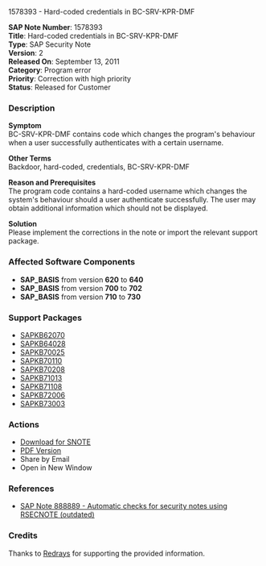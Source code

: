 1578393 - Hard-coded credentials in BC-SRV-KPR-DMF

**SAP Note Number**: 1578393  
**Title**: Hard-coded credentials in BC-SRV-KPR-DMF  
**Type**: SAP Security Note  
**Version**: 2  
**Released On**: September 13, 2011  
**Category**: Program error  
**Priority**: Correction with high priority  
**Status**: Released for Customer  

### Description

**Symptom**  
BC-SRV-KPR-DMF contains code which changes the program's behaviour when a user successfully authenticates with a certain username.

**Other Terms**  
Backdoor, hard-coded, credentials, BC-SRV-KPR-DMF

**Reason and Prerequisites**  
The program code contains a hard-coded username which changes the system's behaviour should a user authenticate successfully. The user may obtain additional information which should not be displayed.

**Solution**  
Please implement the corrections in the note or import the relevant support package.

### Affected Software Components

- **SAP_BASIS** from version **620** to **640**
- **SAP_BASIS** from version **700** to **702**
- **SAP_BASIS** from version **710** to **730**

### Support Packages

- [SAPKB62070](https://me.sap.com/supportpackage/SAPKB62070)
- [SAPKB64028](https://me.sap.com/supportpackage/SAPKB64028)
- [SAPKB70025](https://me.sap.com/supportpackage/SAPKB70025)
- [SAPKB70110](https://me.sap.com/supportpackage/SAPKB70110)
- [SAPKB70208](https://me.sap.com/supportpackage/SAPKB70208)
- [SAPKB71013](https://me.sap.com/supportpackage/SAPKB71013)
- [SAPKB71108](https://me.sap.com/supportpackage/SAPKB71108)
- [SAPKB72006](https://me.sap.com/supportpackage/SAPKB72006)
- [SAPKB73003](https://me.sap.com/supportpackage/SAPKB73003)

### Actions

- [Download for SNOTE](https://notesdownloads.sap.com/note/0040000009365512017)
- [PDF Version](https://userapps.support.sap.com/sap/support/sfm/notes/print/0001578393?language=en-US&token=75114370AA8BA2F99D36AA93A01E9E90)
- Share by Email
- Open in New Window

### References

- [SAP Note 888889 - Automatic checks for security notes using RSECNOTE (outdated)](https://me.sap.com/notes/888889)

### Credits

Thanks to [Redrays](https://redrays.io) for supporting the provided information.